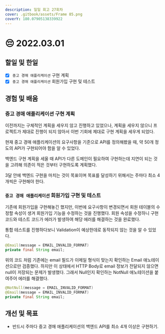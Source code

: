 ```yaml
---
description: 일일 회고 27회차
cover: .gitbook/assets/Frame 85.png
coverY: 180.07905138339922
---
```


# 😔 2022.03.01

## 할일 및 한일

* [x] `중고 경매 애플리케이션` 구현 계획
* [x] `중고 경매 애플리케이션` 회원가입 구현 및 테스트

## 경험 및 배움

### 중고 경매 애플리케이션 구현 계획

이전까지는 구체적인 계획을 세우지 않고 진행하고 있었으나, 계획을 세우지 않으니 프로젝트가 제대로 진행이 되지 않아서 이번 기회에 제대로 구현 계획을 세우게 되었다.

현재 중고 경매 애플리케이션의 요구사항을 기준으로 API를 정의해봤을 때, 약 50개 정도의 API가 구현되어야 함을 알 수 있었다.&#x20;

백엔드 구현 계획을 세울 때 API가 다른 도메인이 필요하여 구현하는데 지연이 되는 것을 고려해 의존이 적은 것부터 구현하도록 계획했다.

3달 안에 백엔드 구현을 마치는 것이 목표이며 목표를 달성하기 위해서는 주마다 최소 4개씩은 구현해야 한다.



### `중고 경매 애플리케이션` 회원가입 구현 및 테스트

기존에 회원가입을 구현해놓긴 했지만, 이번에 요구사항이 변경되면서 회원 테이블의 수정할 속성이 생겨 회원가입 기능을 수정하는 것을 진행했다. 회원 속성을 수정하니 구현 코드와 테스트 코드가 에러가 발생하여 해당 에러를 해결하는 것을 완료했다.



통합 테스트를 진행하다보니 Validation이 예상한데로 동작되지 않는 것을 알 수 있었다.

```java
@Email(message = EMAIL_INVALID_FORMAT)
private final String email;
```



위의 코드 처럼 기존에는 email 필드가 이메일 형식이 맞는지 확인하는 Email 애노테이션으로만 검증했다. 하지만 이 상태에서 HTTP Body로 email 정보가 전달되지 않으면 null이 저장되는 문제가 발생했다. 그래서 Null인지 확인하는 NotNull 애노테이션을 붙여주어 에러를 해결했다.

```java
@NotNull(message = EMAIL_INVALID_FORMAT)
@Email(message = EMAIL_INVALID_FORMAT)
private final String email;
```

## 개선 및 목표

* 반드시 주마다 중고 경매 애플리케이션의 백엔드 API를 최소 4개 이상은 구현하기.
